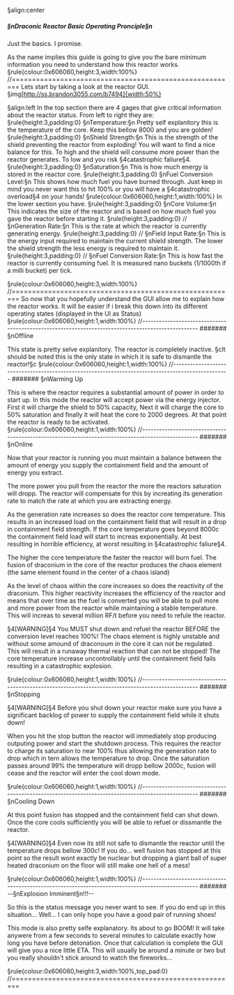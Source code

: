 §align:center
##### §nDraconic Reactor Basic Operating Pronciple§n
Just the basics. I promise.

As the name implies this guide is going to give you the bare minimum information you need to understand how this reactor works.
§rule{colour:0x606060,height:3,width:100%}
//========================================================
Lets start by taking a look at the reactor GUI.
§img[http://ss.brandon3055.com/b7494]{width:50%}

§align:left
In the top section there are 4 gages that give critical information about the reactor status. From left to right they are: 
§rule{height:3,padding:0}
§nTemperature:§n Pretty self explanitory this is the temperature of the core. Keep this bellow 8000 and you are golden!
§rule{height:3,padding:0}
§nShield Strength:§n This is the strength of the shield preventing the reactor from exploding! You will want to find a nice balance for this. To high and the shield will consume more power than the reactor generates. To low and you risk §4catastrophic faliure§4.
§rule{height:3,padding:0}
§nSaturation:§n This is how much energy is stored in the reactor core.
§rule{height:3,padding:0}
§nFuel Conversion Level:§n This shows how much fuel you have burned through. Just keep in mind you never want this to hit 100% or you will have a §4catastrophic overload§4 on your hands!
§rule{colour:0x606060,height:1,width:100%}
In the lower section you have.
§rule{height:3,padding:0}
§nCore Volume:§n This indicates the size of the reactor and is based on how much fuel you gave the reactor before starting it. 
§rule{height:3,padding:0}
//
§nGeneration Rate:§n This is the rate at which the reactor is currently generating energy.
§rule{height:3,padding:0}
//
§nField Input Rate:§n This is the energy input required to maintain the current shield strength. The lower the shield strength the less energy is required to maintain it.
§rule{height:3,padding:0}
//
§nFuel Conversion Rate:§n This is how fast the reactor is currently consuming fuel. It is measured nano buckets (1/1000th if a milli bucket) per tick.

§rule{colour:0x606060,height:3,width:100%}
//========================================================
So now that you hopefully understand the GUI allow me to explain how the reactor works. It will be easier if i break this down into its different operating states (displayed in the UI as Status)
§rule{colour:0x606060,height:1,width:100%}
//--------------------------------------------------------------------------------------------------
####### §nOffline

This state is pretty selve explanitory. The reactor is completely inactive. §cIt should be noted this is the only state in which it is safe to dismantle the reactor!§c
§rule{colour:0x606060,height:1,width:100%}
//--------------------------------------------------------------------------------------------------
####### §nWarming Up

This is where the reactor requires a substantial amount of power in order to start up. In this mode the reactor will accept power via the energy injector. First it will charge the shield to 50% capacity, Next it will charge the core to 50% saturation and finally it will heat the core to 2000 degrees. At that point the reactor is ready to be activated.
§rule{colour:0x606060,height:1,width:100%}
//--------------------------------------------------------------------------------------------------
####### §nOnline

Now that your reactor is running you must maintain a balance between the amount of energy you supply the containment field and the amount of energy you extract.

The more power you pull from the reactor the more the reactors saturation will dropp. The reactor will compensate for this by increating its generation rate to match the rate at which you are extracting energy.

As the generation rate increases so does the reactor core temperature. This results in an increased load on the containment field that will result in a drop in containment field strength. If the core temperature goes beyond 8000c the containment field load will start to increas exponentially. At best resulting in horrible efficiency, at worst resulting in §4catastrophic faliure§4.

The higher the core temperature the faster the reactor will burn fuel. The fusion of draconium in the core of the reactor produces the chaos element (the same element found in the center of a chaos island) 

As the level of chaos within the core increases so does the reactivity of the draconium. This higher reactivity increases the efficiency of the reactor and means that over time as the fuel is converted you will be able to pull more and more power from the reactor while maintaining a stable temperature. This will increas to several million RF/t before you need to refule the reactor.

§4[WARNING]§4 You MUST shut down and refuel the reactor BEFORE the conversion level reaches 100%! The chaos element is highly unstable and without some amound of draconoum in the core it can not be regulated. This will result in a runaway thermal reaction that can not be stopped! The core temperature increase uncontrollably until the containment field fails resulting in a catastrophic explosion.

§rule{colour:0x606060,height:1,width:100%}
//-------------------------------------------------------------------------------------------------- 
####### §nStopping

§4[WARNING]§4 Before you shut down your reactor make sure you have a significant backlog of power to supply the containment field while it shuts down!

When you hit the stop button the reactor will immediately stop producing outputing power and start the shutdown process. This requires the reactor to charge its saturation to near 100% thus allowing the generation rate to drop which in tern allows the temperature to drop. Once the saturation passes around 99% the temperature will dropp bellow 2000c, fusion will cease and the reactor will enter the cool down mode. 

§rule{colour:0x606060,height:1,width:100%}
//-------------------------------------------------------------------------------------------------- 
####### §nCooling Down

At this point fusion has stopped and the containment field can shut down. Once the core cools sufficiently you will be able to refuel or dissmantle the reactor.

§4[WARNING]§4 Even now its still not safe to dismantle the reactor until the temperature drops bellow 300c! If you do... well fusion has stopped at this point so the result wont exactly be nuclear but dropping a giant ball of super heated draconium on the floor will still make one hell of a mess!

§rule{colour:0x606060,height:1,width:100%}
//-------------------------------------------------------------------------------------------------- 
####### --§nExplosion Imminent§n!!!--

So this is the status message you never want to see. If you do end up in this situation... Well... I can only hope you have a good pair of running shoes!

This mode is also pretty selfe explanatory. Its about to go BOOM! It will take anywere from a few seconds to several minutes to calculate exactly how long you have before detonation. Once that calculation is complete the GUI will give you a nice little ETA. This will usually be around a minute or two but you really shouldn't stick around to watch the fireworks...

§rule{colour:0x606060,height:3,width:100%,top_pad:0}
//========================================================

